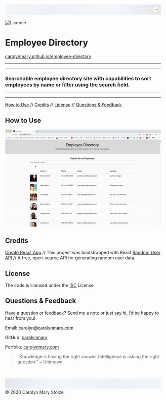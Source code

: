 ![header](./assets/cm_header.png)

<!-- Badges: MAY NEED TO ADJUST LICENSE BADGE URL -->
![License](https://img.shields.io/badge/License-ISC-green) </br>

# Employee Directory   
[carolynmary.github.io/employee-directory](https://carolynmary.github.io/employee-directory/)
 
- - -
- - -
### Searchable employee directory site with capabilities to sort employees by name or filter using the search field.
- - -
- - -

<!-- TOC -->
[How to Use](#how-to-use) // [Credits](#credits) // [License](#license) // [Questions & Feedback](#questions-feedback) 
  
## How to Use 

![demo](./assets/empDir-demo.gif)

## Credits
  
<!-- Third Party Asset Creators? Tutorials> // link to web presence -->
[Create React App](https://github.com/facebook/create-react-app) // This project was bootstrapped with React
[Random User API](https://randomuser.me/) // A free, open-source API for generating random user data. </br>

## License
    
The code is licensed under the [ISC](https://choosealicense.com/licenses/isc/) License.
  
## Questions & Feedback
  
Have a question or feedback? Send me a note or just say hi, I’d be happy to hear from you!
  
Email: carolyn@carolynmary.com </br>
  
GitHub: [carolynmary](https://github.com/carolynmary) </br>
  
Porfolio: [carolynmary.com](https://carolynmary.com) 
  
> “Knowledge is having the right answer. Intelligence is asking the right question.” ~ Unknown
  
</br>

![footer](./assets/cm_footer.png)
© 2020 Carolyn Mary Stolze